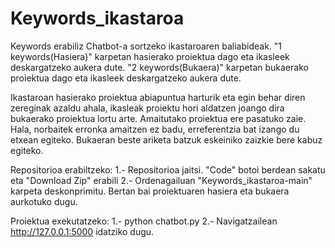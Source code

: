 # Keywords_ikastaroa
Keywords erabiliz Chatbot-a sortzeko ikastaroaren baliabideak.
"1 keywords(Hasiera)" karpetan hasierako proiektua dago eta ikasleek deskargatzeko aukera dute.
"2 keywords(Bukaera)" karpetan bukaerako proiektua dago eta ikasleek deskargatzeko aukera dute.

Ikastaroan hasierako proiektua abiapuntua harturik eta egin behar diren zereginak azaldu ahala, ikasleak proiektu hori aldatzen joango dira bukaerako proiektua lortu arte. 
Amaitutako proiektua ere pasatuko zaie. Hala, norbaitek erronka amaitzen ez badu, erreferentzia bat izango du etxean egiteko.
Bukaeran beste ariketa batzuk eskeiniko zaizkie bere kabuz egiteko.

Repositorioa erabiltzeko:
1.- Repositorioa jaitsi. "Code" botoi berdean sakatu eta "Download Zip" erabili
2.- Ordenagailuan "Keywords_ikastaroa-main" karpeta deskonprimitu. Bertan bai proiektuaren hasiera eta bukaera aurkotuko dugu.

Proiektua exekutatzeko:
1.- python chatbot.py
2.- Navigatzailean http://127.0.0.1:5000 idatziko dugu.
